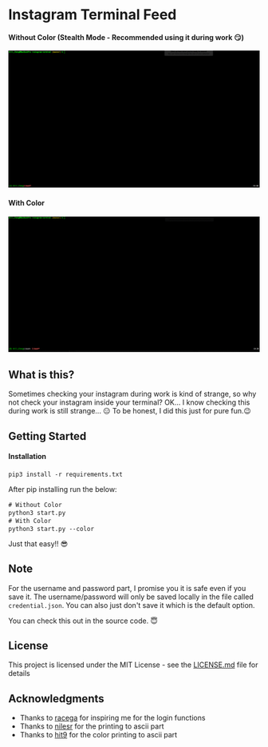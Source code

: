 # Instagram Terminal Feed
#### Without Color (Stealth Mode - Recommended using it during work :smirk:)
<p align="center">
<img src="gifs/demo.gif">
</p>

#### With Color
<p align="center">
<img src="gifs/demo-color.gif">
</p>

## What is this?
Sometimes checking your instagram during work is kind of strange, so why not check your instagram inside your terminal?
OK... I know checking this during work is still strange... :expressionless:
To be honest, I did this just for pure fun.:wink:

## Getting Started
#### Installation
```
pip3 install -r requirements.txt
```

After pip installing run the below:
```
# Without Color
python3 start.py
# With Color
python3 start.py --color
```

Just that easy!! :sunglasses:

## Note
For the username and password part, I promise you it is safe even if you save it. The username/password will only be saved locally in the file called `credential.json`. You can also just don't save it which is the default option. 

You can check this out in the source code. :innocent:

## License

This project is licensed under the MIT License - see the [LICENSE.md](LICENSE.md) file for details

## Acknowledgments
* Thanks to [racega](https://github.com/rarcega/instagram-scraper) for inspiring me for the login functions
* Thanks to [nilesr](https://github.com/nilesr/braille-art) for the printing to ascii part
* Thanks to [hit9](https://github.com/hit9/img2txt) for the color printing to ascii part
